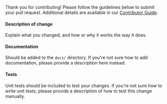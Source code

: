 Thank you for contributing! Please follow the guidelines below to submit your
pull request. Additional details are available in our
[Contributor Guide](https://docs.coderedcorp.com/wagtail-crx/stable/contributing/index.html).

#### Description of change
Explain what you changed, and how or why it works the way it does.

#### Documentation
Should be added to the `docs/` directory. If you're not sure how to add
documentation, please provide a description here instead.

#### Tests
Unit tests should be included to test your changes. If you're not sure how to
write unit tests, please provide a description of how to test this change
manually.
